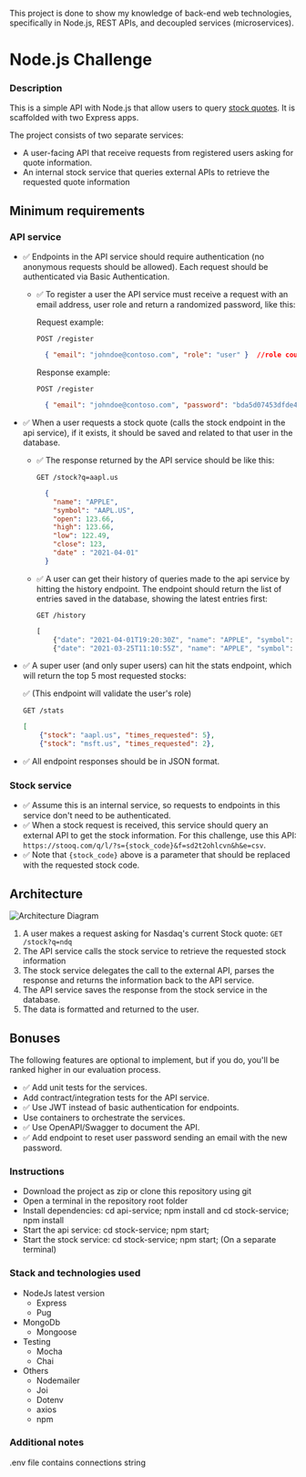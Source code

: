 This project is done to show my knowledge of back-end web technologies, specifically in Node.js, REST APIs, and decoupled services (microservices).

# Node.js Challenge

### Description
This is a simple API with Node.js that allow users to query [stock quotes](https://www.investopedia.com/terms/s/stockquote.asp). It is scaffolded with two Express apps.

The project consists of two separate services:

* A user-facing API that receive requests from registered users asking for quote information.
* An internal stock service that queries external APIs to retrieve the requested quote information


## Minimum requirements
### API service

* ✅ Endpoints in the API service should require authentication (no anonymous requests should be allowed). Each request should be authenticated via Basic Authentication.
  * ✅ To register a user the API service must receive a request with an email address, user role and return a randomized password, like this:

    Request example:

    `POST /register`

    ```json
      { "email": "johndoe@contoso.com", "role": "user" }  //role could be user/admin
    ```

    Response example:

    `POST /register`

    ```json
      { "email": "johndoe@contoso.com", "password": "bda5d07453dfde4440803cfcdec48d92" }
    ```
* ✅ When a user requests a stock quote (calls the stock endpoint in the api service), if it exists, it should be saved and related to that user in the database.
  * ✅ The response returned by the API service should be like this:

    `GET /stock?q=aapl.us`

    ```json
      {
        "name": "APPLE",
        "symbol": "AAPL.US",
        "open": 123.66,
        "high": 123.66,
        "low": 122.49,
        "close": 123,
        "date" : "2021-04-01"
      }
    ```
  * ✅ A user can get their history of queries made to the api service by hitting the history endpoint. The endpoint should return the list of entries saved in the database, showing the latest entries first:

    `GET /history`

    ```javascript
    [
        {"date": "2021-04-01T19:20:30Z", "name": "APPLE", "symbol": "AAPL.US", "open": "123.66", "high": 123.66, "low": 122.49, "close": "123"},
        {"date": "2021-03-25T11:10:55Z", "name": "APPLE", "symbol": "AAPL.US", "open": "121.10", "high": 123.66, "low": 122, "close": "122"},
    ```
* ✅ A super user (and only super users) can hit the stats endpoint, which will return the top 5 most requested stocks:

  ✅ (This endpoint will validate the user's role)

  `GET /stats`

  ```json
  [
      {"stock": "aapl.us", "times_requested": 5},
      {"stock": "msft.us", "times_requested": 2},
* ✅ All endpoint responses should be in JSON format.

### Stock service

* ✅ Assume this is an internal service, so requests to endpoints in this service don't need to be authenticated.
* ✅ When a stock request is received, this service should query an external API to get the stock information. For this challenge, use this API: `https://stooq.com/q/l/?s={stock_code}&f=sd2t2ohlcvn&h&e=csv`.
* ✅ Note that `{stock_code}` above is a parameter that should be replaced with the requested stock code.

## Architecture

![Architecture Diagram](https://git.jobsity.com/jobsity/node-challenge/-/blob/master/architecture.png)

1. A user makes a request asking for Nasdaq's current Stock quote: `GET /stock?q=ndq`
2. The API service calls the stock service to retrieve the requested stock information
3. The stock service delegates the call to the external API, parses the response and returns the information back to the API service.
4. The API service saves the response from the stock service in the database.
5. The data is formatted and returned to the user.

## Bonuses

The following features are optional to implement, but if you do, you'll be ranked higher in our evaluation process.

* ✅ Add unit tests for the services.
* Add contract/integration tests for the API service.
* ✅ Use JWT instead of basic authentication for endpoints.
* Use containers to orchestrate the services.
* ✅ Use OpenAPI/Swagger to document the API.
* ✅ Add endpoint to reset user password sending an email with the new password.


### Instructions
- Download the project as zip or clone this repository using git
- Open a terminal in the repository root folder
- Install dependencies: cd api-service; npm install and cd stock-service; npm install
- Start the api service: cd stock-service; npm start;
- Start the stock service: cd stock-service; npm start; (On a separate terminal)


### Stack and technologies used
- NodeJs latest version
    - Express
    - Pug
- MongoDb
    - Mongoose
- Testing
    - Mocha
    - Chai
- Others
    - Nodemailer 
    - Joi
    - Dotenv 
    - axios
    - npm



### Additional notes
.env file contains connections string

